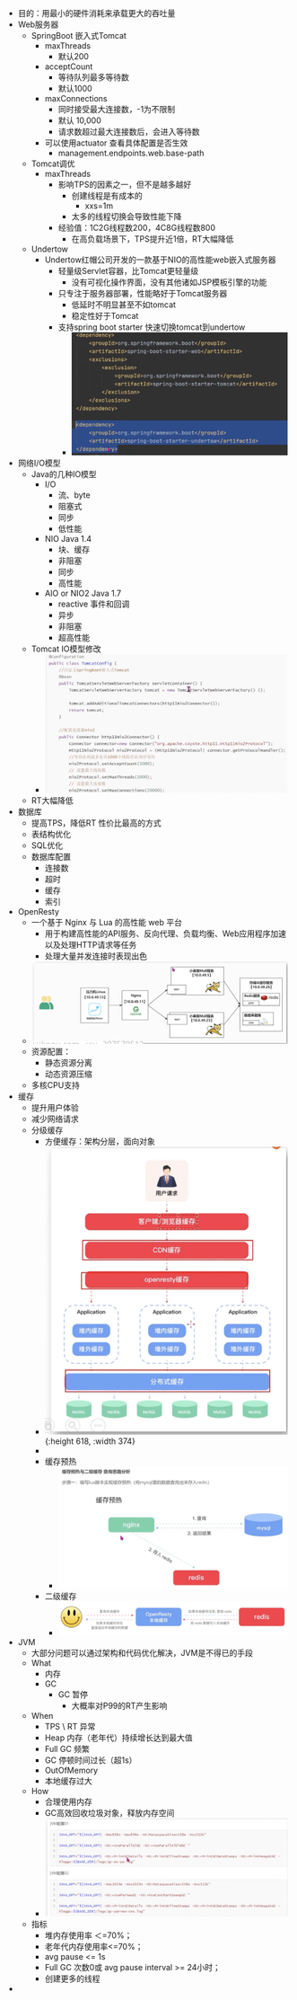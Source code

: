 - 目的：用最小的硬件消耗来承载更大的吞吐量
- Web服务器
	- SpringBoot 嵌入式Tomcat
		- maxThreads
			- 默认200
		- acceptCount
			- 等待队列最多等待数
			- 默认1000
		- maxConnections
			- 同时接受最大连接数，-1为不限制
			- 默认 10,000
			- 请求数超过最大连接数后，会进入等待数
		- 可以使用actuator 查看具体配置是否生效
			- management.endpoints.web.base-path
	- Tomcat调优
		- maxThreads
			- 影响TPS的因素之一，但不是越多越好
				- 创建线程是有成本的
					- xxs=1m
				- 太多的线程切换会导致性能下降
			- 经验值：1C2G线程数200，4C8G线程数800
				- 在高负载场景下，TPS提升近1倍，RT大幅降低
	- Undertow
		- Undertow红帽公司开发的一款基于NIO的高性能web嵌入式服务器
			- 轻量级Servlet容器，比Tomcat更轻量级
				- 没有可视化操作界面，没有其他诸如JSP模板引擎的功能
			- 只专注于服务器部署，性能略好于Tomcat服务器
				- 低延时不明显甚至不如tomcat
				- 稳定性好于Tomcat
			- 支持spring boot starter 快速切换tomcat到undertow
				- ![image.png](../assets/image_1697445173333_0.png)
- 网络I/O模型
	- Java的几种IO模型
		- I/O
			- 流、byte
			- 阻塞式
			- 同步
			- 低性能
		- NIO Java 1.4
			- 块、缓存
			- 非阻塞
			- 同步
			- 高性能
		- AIO or NIO2 Java 1.7
			- reactive 事件和回调
			- 异步
			- 非阻塞
			- 超高性能
	- Tomcat IO模型修改
		- ![image.png](../assets/image_1697444068863_0.png)
	- RT大幅降低
- 数据库
	- 提高TPS，降低RT 性价比最高的方式
	- 表结构优化
	- SQL优化
	- 数据库配置
		- 连接数
		- 超时
		- 缓存
		- 索引
- OpenResty
	- 一个基于 Nginx 与 Lua 的高性能 web 平台
		- 用于构建高性能的API服务、反向代理、负载均衡、Web应用程序加速以及处理HTTP请求等任务
		- 处理大量并发连接时表现出色
	- ![image.png](../assets/image_1697512374461_0.png)
	- 资源配置：
		- 静态资源分离
		- 动态资源压缩
	- 多核CPU支持
- 缓存
	- 提升用户体验
	- 减少网络请求
	- 分级缓存
		- 方便缓存：架构分层，面向对象
		- ![image.png](../assets/image_1697512834015_0.png){:height 618, :width 374}
		-
		- 缓存预热
			- ![image.png](../assets/image_1697512976593_0.png)
		- 二级缓存
			- ![image.png](../assets/image_1697513021134_0.png)
- JVM
	- 大部分问题可以通过架构和代码优化解决，JVM是不得已的手段
	- What
		- 内存
		- GC
			- GC 暂停
				- 大概率对P99的RT产生影响
	- When
		- TPS \ RT 异常
		- Heap 内存（老年代）持续增长达到最大值
		- Full GC 频繁
		- GC 停顿时间过长（超1s）
		- OutOfMemory
		- 本地缓存过大
	- How
		- 合理使用内存
		- GC高效回收垃圾对象，释放内存空间
		- ![image.png](../assets/image_1697513774407_0.png)
	- 指标
		- 堆内存使用率 ＜=70%；
		- 老年代内存使用率<=70%；
		- avg pause <= 1s
		- Full GC 次数0或 avg pause interval >= 24小时；
		- 创建更多的线程
-